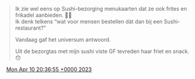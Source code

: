 > Ik zie wel eens op Sushi\-bezorging menukaarten dat ze ook frites en frikadel aanbieden\. 🤷‍♂️  
> Ik denk telkens “wat voor mensen bestellen dàt dan bij een Sushi\-restaurant?”  
>   
> Vandaag gaf het universum antwoord\.  
>   
> Uit de bezorgtas met mijn sushi viste GF tevreden haar friet en snack\. 😯

<img src="../../media/tweet.ico" width="12" /> [Mon Apr 10 20:36:55 +0000 2023](https://twitter.com/DromerDenker/status/1645526291876118548)